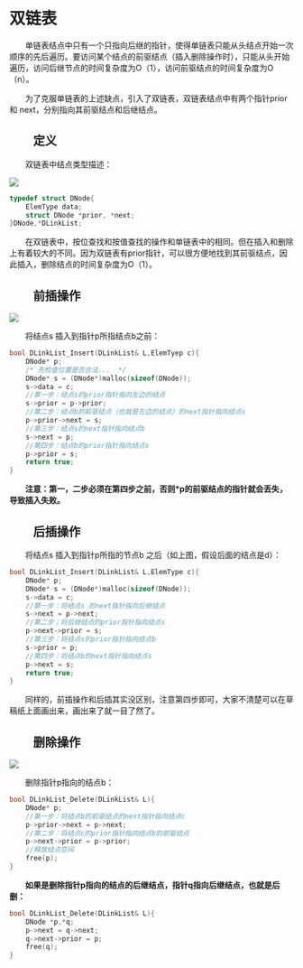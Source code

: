 # 双链表

&emsp;&emsp;单链表结点中只有一个只指向后继的指针，使得单链表只能从头结点开始一次顺序的先后遍历。要访问某个结点的前驱结点（插入删除操作时），只能从头开始遍历，访问后继节点的时间复杂度为O（1），访问前驱结点的时间复杂度为O（n）。

&emsp;&emsp;为了克服单链表的上述缺点，引入了双链表，双链表结点中有两个指针prior 和 next，分别指向其前驱结点和后继结点。



## &emsp;&emsp;定义

&emsp;&emsp;双链表中结点类型描述：

![](https://xiuxin-1304803037.cos.ap-shanghai.myqcloud.com/双链表.jpg)

```cpp
typedef struct DNode{
    ElemType data;
    struct DNode *prior, *next;
}DNode,*DLinkList;
```

&emsp;&emsp;在双链表中，按位查找和按值查找的操作和单链表中的相同。但在插入和删除上有着较大的不同。因为双链表有prior指针，可以很方便地找到其前驱结点，因此插入，删除结点的时间复杂度为O（1）。

## &emsp;&emsp;前插操作

![](https://xiuxin-1304803037.cos.ap-shanghai.myqcloud.com/双链表插入.jpg)

&emsp;&emsp;将结点s 插入到指针p所指结点b之前：

```cpp
bool DLinkList_Insert(DLinkList& L,ElemTyep c){
    DNode* p;
    /* 先检查位置是否合法...  */
    DNode* s = (DNode*)malloc(sizeof(DNode));
    s->data = c;
    //第一步：结点s的prior指针指向左边的结点
    s->prior = p->prior;	
    //第二步：结点b的前驱结点（也就是左边的结点）的next指针指向结点s
    p->prior->next = s;
    //第三步：结点s的next指针指向结点b
    s->next = p;
    //第四步：结点b的prior指针指向结点s
    p->prior = s;        
    return true;
}
```

**&emsp;&emsp;注意：第一，二步必须在第四步之前，否则*p的前驱结点的指针就会丢失，导致插入失败。**

## &emsp;&emsp;后插操作

&emsp;&emsp;将结点s 插入到指针p所指的节点b 之后（如上图，假设后面的结点是d）：

```cpp
bool DLinkList_Insert(DLinkList& L,ElemType c){
    DNode* p;
    DNode* s = (DNode*)malloc(sizeof(DNode));
    s->data = c;
    //第一步：将结点s 的next指针指向后继结点
    s->next = p->next;
    //第二步；将后继结点的prior指针指向结点s
    p->next->prior = s;
    //第三步：将结点s的prior指针指向结点b
    s->prior = p;
    //第四步：将结点b的next指针指向结点s
    p->next = s;
    return true;    
}
```

&emsp;&emsp;同样的，前插操作和后插其实没区别，注意第四步即可，大家不清楚可以在草稿纸上面画出来，画出来了就一目了然了。

## &emsp;&emsp;删除操作

![](https://xiuxin-1304803037.cos.ap-shanghai.myqcloud.com/双链表删除.JPG)

&emsp;&emsp;删除指针p指向的结点b：

```cpp
bool DLinkList_Delete(DLinkList& L){
    DNode* p;
    //第一步：将结点b的前驱结点的next指针指向结点c
    p->prior->next = p->next;
    //第二步：将结点c的prior指针指向结点b的前驱结点
    p->next->prior = p->prior;
    //释放结点空间
    free(p);
}
```

**&emsp;&emsp;如果是删除指针p指向的结点的后继结点，指针q指向后继结点，也就是后删：**

```cpp
bool DLinkList_Delete(DLinkList& L){
    DNode *p,*q;
    p->next = q->next;
    q->next->prior = p;
    free(q);
}
```


